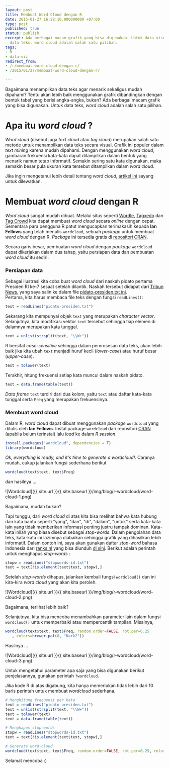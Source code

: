 ```yaml
---
layout: post
title: Membuat Word Cloud dengan R
date: 2015-01-27 16:28:10.000000000 +07:00
type: post
published: true
status: publish
excerpt: Ada berbagai macam grafik yang bisa digunakan. Untuk data visualisasi 
  data teks, word cloud adalah salah satu pilihan.
tags:
- R
- data-viz
redirect_from:
- /r/membuat-word-cloud-dengan-r/
- /2015/01/27/membuat-word-cloud-dengan-r/

---
```

Bagaimana menampilkan data teks agar menarik sekaligus mudah dipahami?
Tentu akan lebih baik menggunakan grafik dibandingkan dengan bentuk
tabel yang berisi angka-angka, bukan? Ada berbagai macam grafik yang
bisa digunakan. Untuk data teks, *word cloud* adalah salah satu pilihan.

# Apa itu *word cloud* ?

*Word cloud* (disebut juga *text cloud* atau *tag cloud*) merupakan
salah satu metode untuk menampilkan data teks secara visual. Grafik ini
populer dalam *text mining* karena mudah dipahami. Dengan menggunakan
*word cloud*, gambaran frekuensi kata-kata dapat ditampilkan dalam
bentuk yang menarik namun tetap informatif. Semakin sering satu kata
digunakan, maka semakin besar pula ukuran kata tersebut ditampilkan
dalam *word cloud*.

Jika ingin mengetahui lebih detail tentang *word cloud*, [artikel
ini](http://www.surveygizmo.com/survey-blog/what-you-need-to-know-when-using-word-clouds-to-present-your-qualitative-data)
sayang untuk dilewatkan.

# Membuat *word cloud* dengan R

*Word cloud* sangat mudah dibuat. Melalui situs seperti
[Wordle](http://www.wordle.net), [Tagxedo](http://www.tagxedo.com) dan
[Tag Crowd](http://tagcrowd.com/) kita dapat membuat *word cloud* secara
*online* dengan cepat. Sementara para pengguna R patut mengucapkan
terimakasih kepada **Ian Fellows** yang telah menulis `wordcloud`,
sebuah *package* untuk membuat *word cloud* dengan R. *Package* ini
tersedia gratis di [repositori
CRAN](http://cran.r-project.org/web/packages/wordcloud/).

Secara garis besar, pembuatan *word cloud* dengan *package* `wordcloud`
dapat dikerjakan dalam dua tahap, yaitu persiapan data dan pembuatan
*word cloud* itu sediri.

### Persiapan data

Sebagai ilustrasi kita coba buat *word cloud* dari naskah pidato pertama
Presiden RI ke-7 sesaat setelah dilantik. Naskah tersebut didapat dari
[Tribun
News](http://www.tribunnews.com/nasional/2014/10/20/isi-lengkap-pidato-joko-widodo-usai-pelantikan-presiden-di-mpr),
yang saya salin ke dalam file [pidato-presiden.txt
ini](https://raw.githubusercontent.com/nurandi/snippet/master/data/pidato-presiden.txt).\
Pertama, kita harus membaca file teks dengan fungsi `readLines()`:

```r
text = readLines("pidato-presiden.txt")
```

Sekarang kita mempunyai objek `text` yang merupakan *character vector*.
Selanjutnya, kita modifikasi vektor `text` tersebut sehingga tiap elemen
di dalamnya merupakan kata tunggal.

```r
text = unlist(strsplit(text, "\\W+"))
```

R bersifat *case-sensitive* sehingga dalam pemrosesan data teks, akan
lebih baik jika kita ubah `text` menjadi huruf kecil (*lower-case*) atau
huruf besar (*upper-case*).

```r
text = tolower(text)
```

Terakhir, hitung frekuensi setiap kata muncul dalam naskah pidato.

```r
text = data.frame(table(text))
```

*Data frame* `text` terdiri dari dua kolom, yaitu `text` atau daftar
kata-kata tunggal serta `Freq` yang merupakan frekuensinya.

### Membuat word cloud

Dalam R, *word cloud* dapat dibuat menggunakan *package* `wordcloud`
yang ditulis oleh **Ian Fellows**. Instal package `wordcloud` dari
repositori
[CRAN](http://cran.r-project.org/web/packages/wordcloud/index.html)
(apabila belum terinstal) lalu *load* ke dalam *R session*.

```r
install.packages("wordcloud", dependencies = T)
library(wordcloud)
```

*Ok, everything is ready, and it's time to generate a wordcloud!*.
Caranya mudah, cukup jalankan fungsi sederhana berikut

```r
wordcloud(text$text, text$Freq)
```

dan hasilnya ...

![Wordcloud]({{ site.url }}{{ site.baseurl }}/img/blog/r-wordcloud/word-cloud-1.png)

Bagaimana, mudah bukan?

Tapi tunggu, dari *word cloud* di atas kita bisa melihat bahwa kata
hubung dan kata bantu seperti "yang", "dan", "di", "dalam", "untuk"
serta kata-kata lain yang tidak memberikan informasi penting justru
tampak dominan. Kata-kata inilah yang biasa disebut sebagai
*stop-words*. Dalam pengolahan data teks, kata-kata ini lazimnya
diabaikan sehingga grafik yang dihasilkan lebih informatif. Dalam contoh
ini, saya akan gunakan daftar *stop-word* bahasa Indonesia dari
[ranks.nl](http://www.ranks.nl/stopwords/indonesian) yang bisa diunduh
[di
sini](https://raw.githubusercontent.com/nurandi/snippet/master/data/stopwords-id.txt).
Berikut adalah perintah untuk menghapus *stop-words* :

```r
stopw = readLines("stopwords-id.txt")
text = text[!is.element(text$text, stopw),]
```

Setelah *stop-words* dihapus, jalankan kembali fungsi `wordcloud()` dan
ini kira-kira *word cloud* yang akan kita peroleh.

![Wordcloud]({{ site.url }}{{ site.baseurl }}/img/blog/r-wordcloud/word-cloud-2.png)

Bagaimana, terlihat lebih baik?

Selanjutnya, kita bisa mencoba menambahkan parameter lain dalam fungsi
`wordcloud()` untuk memperbaiki atau mempercantik tampilan. Misalnya,

```r
wordcloud(text$text, text$Freq, random.order=FALSE, rot.per=0.25
   , colors=brewer.pal(8, "Dark2"))
```

Hasilnya ...

![Wordcloud]({{ site.url }}{{ site.baseurl }}/img/blog/r-wordcloud/word-cloud-3.png)

Untuk mengetahui parameter apa saja yang bisa digunakan berikut
penjelasannya, gunakan perintah `?wordcloud`.

Jika kode R di atas digabung, kita hanya memerlukan tidak lebih dari 10
baris perintah untuk membuat *wordcloud* sederhana.

```r
# Menghitung frequensi per kata
text = readLines("pidato-presiden.txt")
text = unlist(strsplit(text, "\\W+"))
text = tolower(text)
text = data.frame(table(text))

# Menghapus stop-words
stopw = readLines("stopwords-id.txt")
text = text[!is.element(text$text, stopw),]

# Generate word-cloud
wordcloud(text$text, text$Freq, random.order=FALSE, rot.per=0.25, colors=brewer.pal(8, "Dark2"))
```

Selamat mencoba :)
